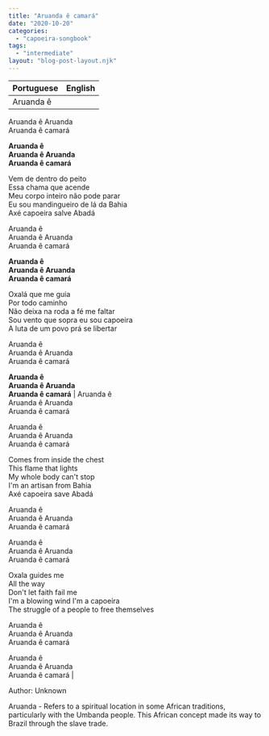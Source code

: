 ```yaml
---
title: "Aruanda ê camará"
date: "2020-10-20"
categories: 
  - "capoeira-songbook"
tags: 
  - "intermediate"
layout: "blog-post-layout.njk"
---
```


| Portuguese | English |
| --- | --- |
| Aruanda ê  
Aruanda ê Aruanda  
Aruanda ê camará  
  
**Aruanda ê  
Aruanda ê Aruanda  
Aruanda ê camará**  
  
Vem de dentro do peito  
Essa chama que acende  
Meu corpo inteiro não pode parar  
Eu sou mandingueiro de lá da Bahia  
Axé capoeira salve Abadá  
  
Aruanda ê  
Aruanda ê Aruanda  
Aruanda ê camará  
  
**Aruanda ê  
Aruanda ê Aruanda  
Aruanda ê camará**  
  
Oxalá que me guia  
Por todo caminho  
Não deixa na roda a fé me faltar  
Sou vento que sopra eu sou capoeira  
A luta de um povo prá se libertar  
  
Aruanda ê  
Aruanda ê Aruanda  
Aruanda ê camará  
  
**Aruanda ê  
Aruanda ê Aruanda  
Aruanda ê camará** | Aruanda ê  
Aruanda ê Aruanda  
Aruanda ê camará  
  
Aruanda ê  
Aruanda ê Aruanda  
Aruanda ê camará  
  
Comes from inside the chest  
This flame that lights  
My whole body can't stop  
I'm an artisan from Bahia  
Axé capoeira save Abadá  
  
Aruanda ê  
Aruanda ê Aruanda  
Aruanda ê camará  
  
Aruanda ê  
Aruanda ê Aruanda  
Aruanda ê camará  
  
Oxala guides me  
All the way  
Don't let faith fail me  
I'm a blowing wind I'm a capoeira  
The struggle of a people to free themselves  
  
Aruanda ê  
Aruanda ê Aruanda  
Aruanda ê camará  
  
Aruanda ê  
Aruanda ê Aruanda  
Aruanda ê camará |

<figcaption>

Author: Unknown

</figcaption>

Aruanda - Refers to a spiritual location in some African traditions, particularly with the Umbanda people. This African concept made its way to Brazil through the slave trade.
